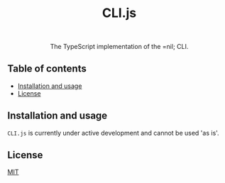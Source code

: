 <h1 align="center">CLI.js</h1>

<br />

<p align="center">
  The TypeScript implementation of the =nil; CLI.
</p>

## Table of contents

* [Installation and usage](#installation-and-usage)
* [License](#license)

## Installation and usage

`CLI.js` is currently under active development and cannot be used 'as is'.

## License

[MIT](./LICENCE)
